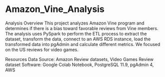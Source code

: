 # Amazon_Vine_Analysis

Analysis Overview
This project analyzes Amazon Vine program and determines if there is a bias toward favorable reviews from Vine members.
The analysis uses PySpark to perform the ETL process to extract the dataset, transform the data, connect to an AWS RDS instance, load the transformed data into pgAdmin and calculate different metrics.
We focused on the US reviews for video games.

Resources
Data Source: Amazon Review datasets, Video Games Review dataset
Software: Google Colab Notebook, PostgreSQL 11.9, pgAdmin 4, AWS
